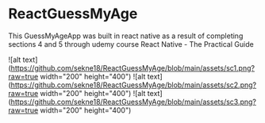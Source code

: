 # ReactGuessMyAge

This GuessMyAgeApp was built in react native as a result of completing sections 4 and 5 through udemy course React Native - The Practical Guide

![alt text](https://github.com/sekne18/ReactGuessMyAge/blob/main/assets/sc1.png?raw=true width="200" height="400")
![alt text](https://github.com/sekne18/ReactGuessMyAge/blob/main/assets/sc2.png?raw=true width="200" height="400")
![alt text](https://github.com/sekne18/ReactGuessMyAge/blob/main/assets/sc3.png?raw=true width="200" height="400")
